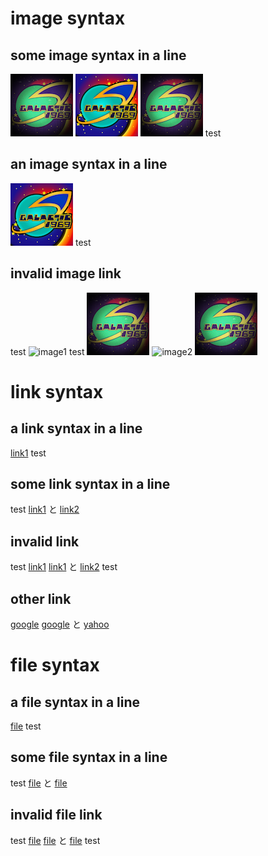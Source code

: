 # image syntax
## some image syntax in a line

![image1](../images/logo01.png) ![image2](../images/logo02.png) ![image2](../images/logo01.png) test

## an image syntax in a line

![image1](../images/logo02.png) test

## invalid image link

test ![image1](../images/invalid.png)
test ![image1](../images/logo01.png) ![image2](../images/invalid.png) ![image2](../images/logo01.png)

# link syntax

## a link syntax in a line

[link1](./inbound_link_depth/test_inbound_link.md) test

## some link syntax in a line

test [link1](./test_inbound_link.md) と  [link2](./inbound_link_depth/test_inbound_link.md)

## invalid link

test [link1](./invalid.md)
[link1](./test_inbound_link.md) と  [link2](./inbound_link_depth/invalid.md) test

## other link

[google](https://google.co.jp)
[google](https://google.co.jp) と [yahoo](https://yahoo.co.jp)

# file syntax

## a file syntax in a line

[file](../files/samplefile2.txt) test

## some file syntax in a line

test [file](../files/samplefile.txt) と [file](../files/samplefile2.txt)

## invalid file link

test [file](../files/invalid.txt)
[file](../files/samplefile.txt) と [file](../files/invalid.txt) test
